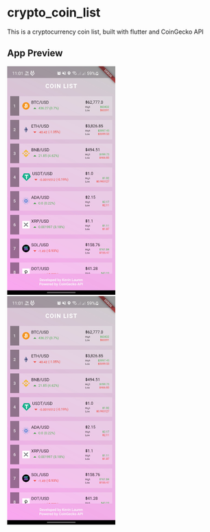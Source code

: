 # crypto_coin_list

This is a cryptocurrency coin list, built with flutter and CoinGecko API

## App Preview
<img src="https://github.com/heathscliff334/crypto_coin_list/blob/master/screenshots/screenshot_1.jpg" width="50%">
<img src="https://github.com/heathscliff334/crypto_coin_list/blob/master/screenshots/screenshot_1.jpg" width="50%">

